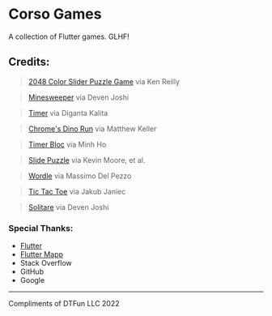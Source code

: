 # Corso Games

A collection of Flutter games. GLHF!

## Credits:
> [2048 Color Slider Puzzle Game](https://github.com/kenreilly/flutter-puzzle-game-demo)
> via Ken Reilly

> [Minesweeper](https://github.com/deven98/FlutterMinesweeper)
> via Deven Joshi

> [Timer](https://github.com/realdiganta/Flutter-Stopwatch)
> via Diganta Kalita

> [Chrome's Dino Run](https://github.com/AlabasterAxe/dino_game)
> via Matthew Keller

> [Timer Bloc](https://github.com/minhho89/flutter_bloc_countdown_app)
> via Minh Ho

> [Slide Puzzle](https://github.com/kevmoo/slide_puzzle)
> via Kevin Moore, et al.

> [Wordle](https://github.com/maxonflutter/flutter_wordle)
> via Massimo Del Pezzo

> [Tic Tac Toe](https://github.com/jakubjaniec/tictactoe)
> via Jakub Janiec

> [Solitare](https://github.com/deven98/FlutterSolitaire)
> via Deven Joshi


### Special Thanks:
- [Flutter](https://docs.flutter.dev/)
- [Flutter Mapp](https://www.youtube.com/c/FlutterMapp)
- Stack Overflow
- GitHub
- Google

---

Compliments of DTFun LLC 2022
